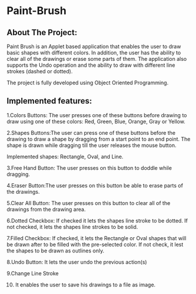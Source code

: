 # Paint-Brush
## About The Project:
Paint Brush is an Applet based application that enables the user to draw basic shapes with different colors. In addition, the user has the ability to clear all of the drawings or erase some parts of them. The application also supports the Undo operation and the ability to draw with different line strokes (dashed or dotted).

The project is fully developed using Object Oriented Programming.

## Implemented features:
1.Colors Buttons: The user presses one of these buttons before drawing to draw using one of these colors: Red, Green, Blue, Orange, Gray or Yellow.

2.Shapes Buttons:The user can press one of these buttons before the drawing to draw a shape by dragging from a start point to an end point. The shape is drawn while dragging till the user releases the mouse button.

Implemented shapes: Rectangle, Oval, and Line.

3.Free Hand Button: The user presses on this button to doddle while dragging.

4.Eraser Button:The user presses on this button be able to erase parts of the drawings.

5.Clear All Button: The user presses on this button to clear all of the drawings from the drawing area.

6.Dotted Checkbox: If checked it lets the shapes line stroke to be dotted. If not checked, it lets the shapes line strokes to be solid.

7.Filled Checkbox: If checked, it lets the Rectangle or Oval shapes that will be drawn after to be filled with the pre-selected color. If not check, it lest the shapes to be drawn as outlines only.

8.Undo Button: It lets the user undo the previous action(s)

9.Change Line Stroke

10. It enables the user to save his drawings to a file as image.
